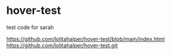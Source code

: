# hover-test
test code for sarah

https://github.com/lolitahalper/hover-test/blob/main/index.html
https://github.com/lolitahalper/hover-test.git

